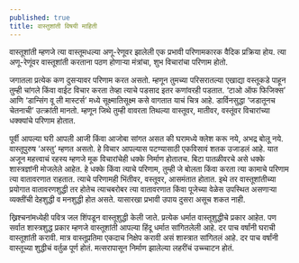 ```yaml
---
published: true
title: वास्तुशांती विषयी माहिती
---
```



वास्तूशांती म्हणजे त्या वास्तूमधल्या अणू-रेणूवर झालेली एक प्रभावी परिणामकारक वैदिक प्रक्रिया होय. त्या अणू-रेणूंवर वास्तूशांती करताना पठण होणाऱ्या मंत्रांचा, शुभ विचारांचा परिणाम होतो. 

जगातला प्रत्येक कण दुसऱ्यावर परिणाम करत असतो. म्हणून तुमच्या परिसरातल्या एखाद्या वस्तूकडे पाहून तुम्ही चांगले किंवा वाईट विचार करता तेव्हा त्याचे पडसाद इतर कणांवरही पडतात. ‘टाओ ऑफ फिजिक्स’ आणि ‘डान्सिंग वू ली मास्टर्स’ मध्ये सूक्ष्मातिसूक्ष्म कसे वागतात याचं चित्र आहे. डार्विनसुद्धा ‘जडातूनच चेतनाची’ उत्क्रांती मानतो. म्हणून जिथे तुम्ही वावरता तिथल्या वास्तूवर, मातीवर, वस्तूंवर विचारांच्या धक्क्यांचे परिणाम होतात.

पूर्वी आपल्या घरी आपली आजी किंवा आजोबा सांगत असत की घरामध्ये क्लेश करू नये, अभद्र बोलू नये. वास्तूपुरुष ‘अस्तु’ म्हणत असतो. हे विचार आपल्यास पटण्यासाठी एकविसावं शतक उजाडलं आहे. यात अजून महत्त्वाचं रहस्य म्हणजे मूक विचारांचेही धक्के निर्माण होतातच. बिटा पातळीवरचे असे धक्के शास्त्रज्ञांनी मोजलेले आहेत. हे धक्के किंवा त्याचे परिणाम, तुम्ही जे बोलता किंवा करता त्या कामाचे परिणाम त्या वातावरणात राहतात. त्याचे परिणामही भिंतीवर, वस्तूवर, आसमंतात होतात. इथे तर वास्तूशांतीच्या प्रयोगात वातावरणशुद्धी तर होतेच त्याचबरोबर त्या वातावरणात किंवा पूजेच्या वेळेस उपस्थित असणाऱ्या व्यक्तींची देहशुद्धी व मनशुद्धी होत असते. यासारखा प्रभावी उपाय दुसरा असूच शकत नाही.

ख्रिश्चनांमध्येही पवित्र जल शिंपडून वास्तूशुद्धी केली जाते. प्रत्येक धर्मात वास्तूशुद्धीचे प्रकार आहेत. पण सर्वात शास्त्रशुद्ध प्रकार म्हणजे वास्तूशांती आपल्या हिंदू धर्मात सांगितलेली आहे. दर पाच वर्षांनी घराची वास्तूशांती करावी. मात्र वास्तूप्रतिमा एकदाच निक्षेप करावी असं शास्त्रात सांगितलं आहे. दर पाच वर्षांनी वास्तूच्या शुद्धीचं वर्तुळ पूर्ण होतं. मत्सरापासून निर्माण झालेल्या लहरींचं उच्च्चाटन होतं.
